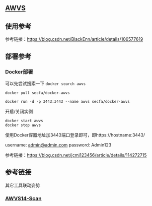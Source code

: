 ## [AWVS]()

## 使用参考

参考链接：https://blog.csdn.net/BlackEnn/article/details/106577619

## 部署参考

### Docker部署

可以先尝试搜索一下 `docker search awvs` 

```
docker pull secfa/docker-awvs
```

```
docker run -d -p 3443:3443 --name awvs secfa/docker-awvs
```

开启/关闭实例

```
docker start awvs
docker stop awvs
```

使用Docker容器地址加3443端口登录即可，即https://hostname:3443/

username: admin@admin.com
password: Admin123

参考链接：https://blog.csdn.net/jcmj123456/article/details/114272715

## 参考链接

其它工具联动姿势

### **[AWVS14-Scan](https://github.com/test502git/awvs14-scan)**
